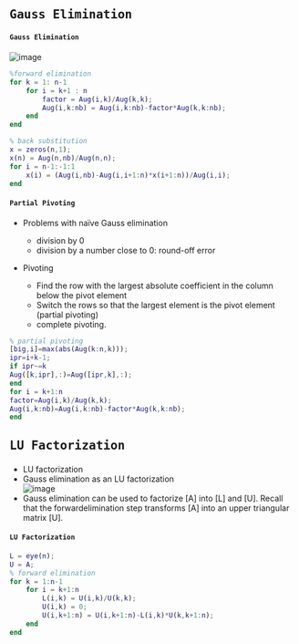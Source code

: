 ## <pre>Gauss Elimination</pre>  
#### <code>Gauss Elimination</code>  
![image](https://user-images.githubusercontent.com/43701183/48657269-4afbfe00-ea72-11e8-8c3f-c1fd365f6c4c.png)  
```matlab
%forward elimination
for k = 1: n-1
    for i = k+1 : n
        factor = Aug(i,k)/Aug(k,k);
        Aug(i,k:nb) = Aug(i,k:nb)-factor*Aug(k,k:nb);
    end
end

% back substitution
x = zeros(n,1);
x(n) = Aug(n,nb)/Aug(n,n);
for i = n-1:-1:1
    x(i) = (Aug(i,nb)-Aug(i,i+1:n)*x(i+1:n))/Aug(i,i);
end
```  


#### <code>Partial Pivoting</code>  
* Problems with naïve Gauss elimination  
  * division by 0  
  * division by a number close to 0: round-off error  
  
* Pivoting  
  * Find the row with the largest absolute coefficient in the column below the pivot element  
  * Switch the rows so that the largest element is the pivot element (partial pivoting)  
  * complete pivoting.  

```matlab
% partial pivoting
[big,i]=max(abs(Aug(k:n,k)));
ipr=i+k-1;
if ipr~=k
Aug([k,ipr],:)=Aug([ipr,k],:);
end
for i = k+1:n
factor=Aug(i,k)/Aug(k,k);
Aug(i,k:nb)=Aug(i,k:nb)-factor*Aug(k,k:nb);
end
```  
## <pre>LU Factorization</pre>  
* LU factorization  
* Gauss elimination as an LU factorization  
![image](https://user-images.githubusercontent.com/43701183/48657338-d07fae00-ea72-11e8-90a9-a2fa5613dd82.png)  
* Gauss elimination can be used to factorize [A] into [L] and [U]. Recall that the forwardelimination step transforms [A] into an upper triangular matrix [U].  
#### <code>LU Factorization</code>  
```matlab
L = eye(n); 
U = A; 
% forward elimination 
for k = 1:n-1 
    for i = k+1:n 
        L(i,k) = U(i,k)/U(k,k); 
        U(i,k) = 0; 
        U(i,k+1:n) = U(i,k+1:n)-L(i,k)*U(k,k+1:n); 
    end
end
```
